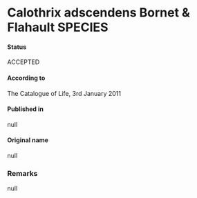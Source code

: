Calothrix adscendens Bornet & Flahault SPECIES
=======

#### Status
ACCEPTED

#### According to
The Catalogue of Life, 3rd January 2011

#### Published in
null

#### Original name
null

### Remarks
null